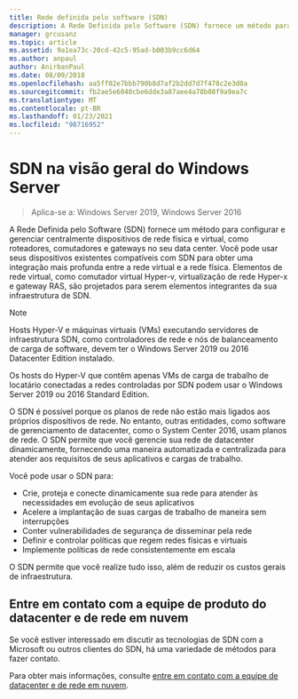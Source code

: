 ```yaml
---
title: Rede definida pelo software (SDN)
description: A Rede Definida pelo Software (SDN) fornece um método para configurar e gerenciar centralmente dispositivos de rede física e virtual, como roteadores, comutadores e gateways no seu data center. Use este tópico para saber mais sobre as tecnologias de SDN (rede definida pelo software) fornecidas no Windows Server, no System Center e no Microsoft Azure.
manager: grcusanz
ms.topic: article
ms.assetid: 9a1ea73c-20cd-42c5-95ad-b003b9cc6d64
ms.author: anpaul
author: AnirbanPaul
ms.date: 08/09/2018
ms.openlocfilehash: aa5ff02e7bbb790b8d7af2b2dd7d7f478c2e3d0a
ms.sourcegitcommit: fb2ae5e6040cbe6dde3a87aee4a78b08f9a9ea7c
ms.translationtype: MT
ms.contentlocale: pt-BR
ms.lasthandoff: 01/23/2021
ms.locfileid: "98716952"
---
```

# <a name="sdn-in-windows-server-overview"></a>SDN na visão geral do Windows Server

>Aplica-se a: Windows Server 2019, Windows Server 2016


A Rede Definida pelo Software (SDN) fornece um método para configurar e gerenciar centralmente dispositivos de rede física e virtual, como roteadores, comutadores e gateways no seu data center. Você pode usar seus dispositivos existentes compatíveis com SDN para obter uma integração mais profunda entre a rede virtual e a rede física. Elementos de rede virtual, como comutador virtual Hyper-v, virtualização de rede Hyper-x e gateway RAS, são projetados para serem elementos integrantes da sua infraestrutura de SDN.

>[!Note]
>Hosts Hyper-V e máquinas virtuais (VMs) executando servidores de infraestrutura SDN, como controladores de rede e nós de balanceamento de carga de software, devem ter o Windows Server 2019 ou 2016 Datacenter Edition instalado.
>
>Os hosts do Hyper-V que contêm apenas VMs de carga de trabalho de locatário conectadas a redes controladas por SDN podem usar o Windows Server 2019 ou 2016 Standard Edition.

O SDN é possível porque os planos de rede não estão mais ligados aos próprios dispositivos de rede. No entanto, outras entidades, como software de gerenciamento de datacenter, como o System Center 2016, usam planos de rede. O SDN permite que você gerencie sua rede de datacenter dinamicamente, fornecendo uma maneira automatizada e centralizada para atender aos requisitos de seus aplicativos e cargas de trabalho.

Você pode usar o SDN para:

- Crie, proteja e conecte dinamicamente sua rede para atender às necessidades em evolução de seus aplicativos
- Acelere a implantação de suas cargas de trabalho de maneira sem interrupções
- Conter vulnerabilidades de segurança de disseminar pela rede
- Definir e controlar políticas que regem redes físicas e virtuais
- Implemente políticas de rede consistentemente em escala

O SDN permite que você realize tudo isso, além de reduzir os custos gerais de infraestrutura.



## <a name="contact-the-datacenter-and-cloud-networking-product-team"></a>Entre em contato com a equipe de produto do datacenter e de rede em nuvem

Se você estiver interessado em discutir as tecnologias de SDN com a Microsoft ou outros clientes do SDN, há uma variedade de métodos para fazer contato.

Para obter mais informações, consulte [entre em contato com a equipe de datacenter e de rede em nuvem](contact-sdn-team.md).
